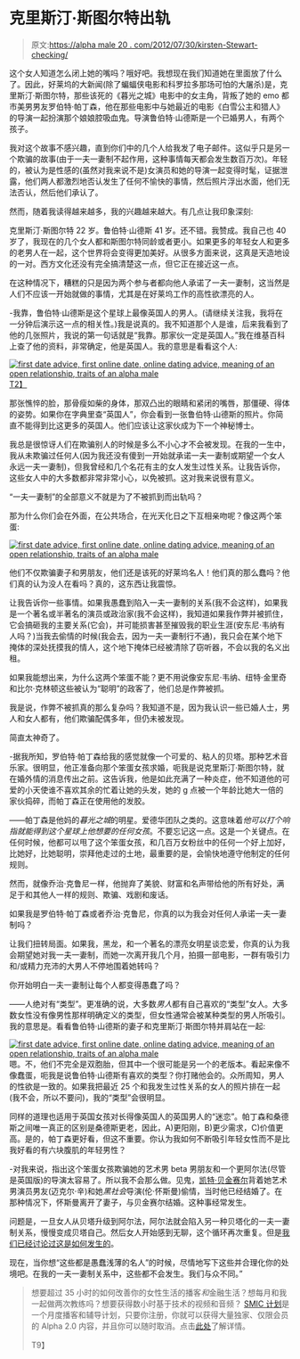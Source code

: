 # 克里斯汀·斯图尔特出轨

> 原文:[https://alpha male 20 . com/2012/07/30/kirsten-Stewart-checking/](https://alphamale20.com/2012/07/30/kirsten-stewart-cheating/)

这个女人知道怎么闭上她的嘴吗？哦好吧。我想现在我们知道她在里面放了什么了。因此，好莱坞的大新闻(除了蝙蝠侠电影和科罗拉多那场可怕的大屠杀)是，克里斯汀·斯图尔特，那些该死的《暮光之城》电影中的女主角，背叛了她的 emo 都市美男男友罗伯特·帕丁森，他在那些电影中与她最近的电影《白雪公主和猎人》的导演一起扮演那个娘娘腔吸血鬼。导演鲁伯特·山德斯是一个已婚男人，有两个孩子。

我对这个故事不感兴趣，直到你们中的几个人给我发了电子邮件。这似乎只是另一个欺骗的故事(由于一夫一妻制不起作用，这种事情每天都会发生数百万次)。年轻的，被认为是性感的(虽然对我来说不是)女演员和她的导演一起变得时髦，证据泄露，他们两人都激烈地否认发生了任何不愉快的事情，然后照片浮出水面，他们无法否认，然后他们承认了。

然而，随着我读得越来越多，我的兴趣越来越大。有几点让我印象深刻:

克里斯汀·斯图尔特 22 岁。鲁伯特·山德斯 41 岁。还不错。我赞成。我自己也 40 岁了，我现在的几个女人都和斯图尔特同龄或者更小。如果更多的年轻女人和更多的老男人在一起，这个世界将会变得更加美好。从很多方面来说，这真是天造地设的一对。西方文化还没有完全搞清楚这一点，但它正在接近这一点。

在这种情况下，糟糕的只是因为两个参与者都向他人承诺了一夫一妻制，这当然是人们不应该一开始就做的事情，尤其是在好莱坞工作的高性欲漂亮的人。

-我靠，鲁伯特·山德斯是这个星球上最像英国人的男人。(请继续关注我，我将在一分钟后演示这一点的相关性。)我是说真的。我不知道那个人是谁，后来我看到了他的几张照片，我说的第一句话就是“我靠。那家伙一定是英国人。”我在维基百科上查了他的资料，非常确定，他是英国人。我的意思是看看这个人:

[![first date advice, first online date, online dating advice, meaning of an open relationship, traits of an alpha male](../Images/c564eb29d4c47c6b961eef3e2044e0ac.png "first date advice, first online date, online dating advice, meaning of an open relationship, traits of an alpha male")T2】](http://www.sovereignmaninnercircle.com/)

那张憔悴的脸，那骨瘦如柴的身体，那双凸出的眼睛和紧闭的嘴唇，那僵硬、得体的姿势。如果你在字典里查“英国人”，你会看到一张鲁伯特·山德斯的照片。你简直不能得到比这更多的英国人。他们应该让这家伙成为下一个神秘博士。

我总是很惊讶人们在欺骗别人的时候是多么不小心才不会被发现。在我的一生中，我从未欺骗过任何人(因为我还没有傻到一开始就承诺一夫一妻制或期望一个女人永远一夫一妻制)，但我曾经和几个名花有主的女人发生过性关系。让我告诉你，这些女人中的大多数都非常非常小心，以免被抓。这对我来说很有意义。

“一夫一妻制”的全部意义不就是为了不被抓到而出轨吗？

那为什么你们会在外面，在公共场合，在光天化日之下互相亲吻呢？像这两个笨蛋:

[![first date advice, first online date, online dating advice, meaning of an open relationship, traits of an alpha male](../Images/2267adc4c1c80f26717ae9a36ee96f8b.png "first date advice, first online date, online dating advice, meaning of an open relationship, traits of an alpha male")](http://www.sovereignmaninnercircle.com/) 

他们不仅欺骗妻子和男朋友，他们还是该死的好莱坞名人！他们真的那么蠢吗？他们真的认为没人在看吗？真的，这东西让我震惊。

让我告诉你一些事情。如果我愚蠢到陷入一夫一妻制的关系(我不会这样)，如果我是一个著名或半著名的演员或政治家(我不会这样)，我知道如果我作弊并被抓住，它会搞砸我的主要关系(它会)，并可能损害甚至摧毁我的职业生涯(安东尼·韦纳有人吗？)当我去偷情的时候(我会去，因为一夫一妻制行不通)，我只会在某个地下掩体的深处抚摸我的情人，这个地下掩体已经被清除了窃听器，不会以我的名义出租。

如果我能想出来，为什么这两个笨蛋不能？更不用说像安东尼·韦纳、纽特·金里奇和比尔·克林顿这些被认为“聪明”的政客了，他们总是作弊被抓。

我是说，作弊不被抓真的那么复杂吗？我知道不是，因为我认识一些已婚人士，男人和女人都有，他们欺骗配偶多年，但仍未被发现。

简直太神奇了。

-据我所知，罗伯特·帕丁森给我的感觉就像一个可爱的、粘人的贝塔。那种艺术音乐家。很明显，他正准备向那个笨蛋女孩求婚，呃我是说克里斯汀·斯图尔特，就在婚外情的消息传出之前。这告诉我，他是如此充满了一种炎症，他不知道他的可爱的小天使谁不喜欢其余的忙着让她的头发，她的 g 点被一个年龄比她大一倍的家伙捣碎，而帕丁森正在使用他的发胶。

——帕丁森是他妈的*暮光之城*的明星。爱德华团队之类的。这意味着*他可以打个响指就能得到这个星球上他想要的任何女孩*。不要忘记这一点。这是一个关键点。在任何时候，他都可以甩了这个笨蛋女孩，和几百万女粉丝中的任何一个好上加好，比她好，比她聪明，崇拜他走过的土地，最重要的是，会愉快地遵守他制定的任何规则。

然而，就像乔治·克鲁尼一样，他抛弃了美貌、财富和名声带给他的所有好处，满足于和其他人一样的规则、欺骗、戏剧和废话。

如果我是罗伯特·帕丁森或者乔治·克鲁尼，你真的以为我会对任何人承诺一夫一妻制吗？

让我们扭转局面。如果我，黑龙，和一个著名的漂亮女明星谈恋爱，你真的认为我会期望她对我一夫一妻制，而她一次离开我几个月，拍摄一部电影，一群有吸引力和/或精力充沛的大男人不停地围着她转吗？

你开始明白一夫一妻制让每个人都变得愚蠢了吗？

——人绝对有“类型”。更准确的说，大多数*男人*都有自己喜欢的“类型”女人。大多数女性没有像男性那样明确定义的类型，但女性通常会被某种类型的男人所吸引。我的意思是。看看鲁伯特·山德斯的妻子和克里斯汀·斯图尔特并肩站在一起:

[![first date advice, first online date, online dating advice, meaning of an open relationship, traits of an alpha male](../Images/a9fb485bdf35b3664551fdaeceb2e6e6.png "first date advice, first online date, online dating advice, meaning of an open relationship, traits of an alpha male")](http://www.sovereignmaninnercircle.com/) 嗯。不，他们不完全是双胞胎，但其中一个很可能是另一个的老版本。看起来像不像蠢蛋，呃我是说鲁伯特·山德斯有喜欢的类型？你打赌他会的。众所周知，男人的性欲是一致的。如果我把最近 25 个和我发生过性关系的女人的照片排在一起(我不会，所以不要问)，我的“类型”会很明显。

同样的道理也适用于英国女孩对长得像英国人的英国男人的“迷恋”。帕丁森和桑德斯之间唯一真正的区别是桑德斯更老，因此，A)更阳刚，B)更少需求，C)价值更高。是的，帕丁森更好看，但这不重要。你认为我如何不断吸引年轻女性而不是比我好看的有六块腹肌的年轻男性？

-对我来说，指出这个笨蛋女孩欺骗她的艺术男 beta 男朋友和一个更阿尔法(尽管是英国版)的导演太容易了。所以我不会那么做。见鬼，[凯特·贝金赛尔](http://www.blackdragon-blog.com/2011/11/15/top-ten-hottest-female-celebrities/ "Top Ten Hottest Female Celebrities")背着她艺术男演员男友(迈克尔·辛)和她*黑社会*导演(伦·怀斯曼)偷情，当时他已经结婚了。在那种情况下，怀斯曼离开了妻子，与贝金赛尔结婚。这种事经常发生。

问题是，一旦女人从贝塔升级到阿尔法，阿尔法就会陷入另一种贝塔化的一夫一妻制关系，慢慢变成贝塔自己。然后女人开始感到无聊，这个循环再次重复。但是[我们已经讨论过这是如何发生的](http://www.blackdragon-blog.com/2011/09/16/the-evolution-of-the-modern-woman-from-age-16-to-35/ "The Evolution Of The Modern Woman – From Age 16 to 35.")。

现在，当你想“这些都是愚蠢浅薄的名人”的时候，尽情地写下这些并合理化你的处境吧。在我的一夫一妻制关系中，这些都不会发生。我们与众不同。”

> 想要超过 35 小时的如何改善你的女性生活的播客*和*金融生活？想每月和我一起做两次教练吗？想要获得数小时基于技术的视频和音频？ [SMIC 计划](https://alphamale20.kartra.com/page/vIL17)是一个月度播客和辅导计划，只要你注册，你就可以获得大量独家、仅限会员的 Alpha 2.0 内容，并且你可以随时取消。点击[此处](https://alphamale20.kartra.com/page/vIL17)了解详情。
> 
> T9】